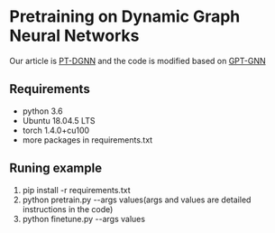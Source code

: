 # Pretraining on Dynamic Graph Neural Networks

Our article is [PT-DGNN](https://arxiv.org/abs/2102.12380) and the code is modified based on [GPT-GNN](https://github.com/acbull/GPT-GNN)

## Requirements

* python 3.6
* Ubuntu 18.04.5 LTS
* torch 1.4.0+cu100
* more packages in requirements.txt

## Runing example

1. pip install -r requirements.txt
2. python pretrain.py --args values(args and values are detailed instructions in the code)
3. python finetune.py --args values

